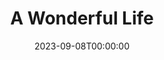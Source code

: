 ---
published: false
cancelled: COVID-19
layout: productions
title: A Wonderful Life
date: 2023-09-08T00:00:00
opening_date: 2020
category: musical
Theatre: Alhambra Theatre & Dining
show_details:
- Music: Joe Raposo - wiki
- Lyrics: Sheldon Harnick - wiki
- Book: Sheldon Harnick
- Basis: Based on the 1946 film, It's a Wonderful Life produced and directed by Frank Capra.
- Setting: Bedford Falls
- Wikipedia: A Wonderful Life (musical) - wiki
Website: https://www.alhambrajax.com/show/a-wonderful-life/
showtimes:
- 2020-11-25 18:00:00
- 2020-11-27 18:00:00
- 2020-11-28 11:00:00
- 2020-11-28 18:00:00
- 2020-11-29 12:00:00
- 2020-11-29 18:00:00
- 2020-12-01 18:00:00
- 2020-12-02 11:00:00
- 2020-12-02 18:00:00
- 2020-12-03 10:00:00
- 2020-12-03 18:00:00
- 2020-12-04 18:00:00
- 2020-12-05 11:00:00
- 2020-12-05 18:00:00
- 2020-12-06 12:00:00
- 2020-12-06 18:00:00
- 2020-12-08 18:00:00
- 2020-12-09 11:00:00
- 2020-12-09 18:00:00
- 2020-12-10 10:00:00
- 2020-12-10 18:00:00
- 2020-12-11 18:00:00
- 2020-12-12 11:00:00
- 2020-12-12 18:00:00
- 2020-12-13 12:00:00
- 2020-12-13 18:00:00
- 2020-12-15 18:00:00
- 2020-12-16 11:00:00
- 2020-12-16 18:00:00
- 2020-12-17 11:00:00
- 2020-12-17 18:00:00
- 2020-12-18 18:00:00
- 2020-12-19 11:00:00
- 2020-12-19 18:00:00
- 2020-12-20 12:00:00
- 2020-12-20 18:00:00
- 2020-12-22 18:00:00
- 2020-12-23 11:00:00
- 2020-12-23 18:00:00
- 2020-12-24 11:00:00
- 2020-12-24 18:00:00
---